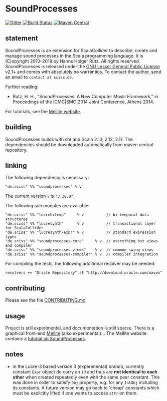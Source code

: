 # SoundProcesses

[![Gitter](https://badges.gitter.im/Join%20Chat.svg)](https://gitter.im/Sciss/Mellite?utm_source=badge&utm_medium=badge&utm_campaign=pr-badge&utm_content=badge)
[![Build Status](https://travis-ci.org/Sciss/SoundProcesses.svg?branch=master)](https://travis-ci.org/Sciss/SoundProcesses)
[![Maven Central](https://maven-badges.herokuapp.com/maven-central/de.sciss/soundprocesses_2.12/badge.svg)](https://maven-badges.herokuapp.com/maven-central/de.sciss/soundprocesses_2.12)

## statement

SoundProcesses is an extension for ScalaCollider to describe, create and manage sound processes in the Scala 
programming language. It is (C)opyright 2010&ndash;2019 by Hanns Holger Rutz. All rights reserved. SoundProcesses 
is released under the [GNU Lesser General Public License](https://git.iem.at/sciss/SoundProcesses/raw/master/LICENSE) v2.1+
and comes with absolutely no warranties. To contact the author, send an email to `contact at sciss.de`.

Further reading:

 - Rutz, H. H., "SoundProcesses: A New Computer Music Framework," in Proceedings of the ICMC|SMC|2014 Joint Conference, Athens 2014.

For tutorials, see the [Mellite website](https://www.sciss.de/mellite/tutorials.html).

## building

SoundProcesses builds with sbt and Scala 2.13, 2.12, 2.11. The dependencies should be downloaded automatically from maven central repository.

## linking

The following dependency is necessary:

    "de.sciss" %% "soundprocesses" % v

The current version `v` is `"3.30.0"`.

The following sub modules are available:

    "de.sciss" %% "lucrebitemp"     % v          // bi-temporal data structures
    "de.sciss" %% "lucresynth"      % v          // transactional layer for ScalaCollider
    "de.sciss" %% "lucresynth-expr" % v          // standard expression types
    "de.sciss" %% "soundprocesses-core"     % v  // everything but views and compiler
    "de.sciss" %% "soundprocesses-views"    % v  // common swing views
    "de.sciss" %% "soundprocesses-compiler" % v  // compiler integration

For compiling the tests, the following additional resolver may be needed:

    resolvers += "Oracle Repository" at "http://download.oracle.com/maven"

## contributing

Please see the file [CONTRIBUTING.md](CONTRIBUTING.md)

## usage

Project is still experimental, and documentation is still sparse.
There is a graphical front-end [Mellite](https://www.sciss.de/mellite) (also experimental)...
The Mellite website contains a [tutorial on SoundProcesses](https://www.sciss.de/mellite/tut_soundprocesses1.html).

## notes

- in the Lucre-3 based version 3 (experimental) branch, currently constant `Expr` object do carry 
  an `id` and thus are **not identical to each other** when created repeatedly even with the same 
  peer constant. This was done in order to satisfy `Obj` property, e.g. for any `IntObj` including 
  its constants. A future version may go back to 'cheap' constants which must be explicitly lifted 
  if one wants to access `attr` on them.
